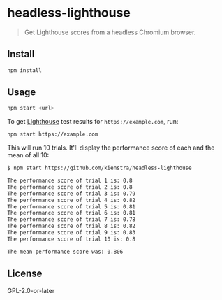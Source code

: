 # headless-lighthouse

> Get Lighthouse scores from a headless Chromium browser.

## Install

```bash
npm install
```

## Usage

```bash
npm start <url>
```

To get [Lighthouse](https://developers.google.com/web/tools/lighthouse/) test results for `https://example.com`, run:

```bash
npm start https://example.com
```

This will run 10 trials. It'll display the performance score of each and the mean of all 10:

```bash
$ npm start https://github.com/kienstra/headless-lighthouse

The performance score of trial 1 is: 0.8
The performance score of trial 2 is: 0.8
The performance score of trial 3 is: 0.79
The performance score of trial 4 is: 0.82
The performance score of trial 5 is: 0.81
The performance score of trial 6 is: 0.81
The performance score of trial 7 is: 0.78
The performance score of trial 8 is: 0.82
The performance score of trial 9 is: 0.83
The performance score of trial 10 is: 0.8

The mean performance score was: 0.806
```

## License

GPL-2.0-or-later
